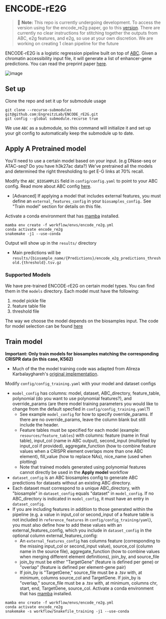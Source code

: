 # ENCODE-rE2G
> :memo: **Note:** This repo is currently undergoing development. To access the version using for the encode_re2g paper, go to this [version](https://github.com/EngreitzLab/ENCODE_rE2G/tree/1906b6dcd97269374778e67592168c9da2dc455a). There are currently no clear instructions for stitching together the outputs from ABC, e2g features, and e2g, so use at your own discretion. We are working on creating 1 clean pipeline for the future

ENCODE-rE2G is a logistic regression pipeline built on top of [ABC](https://github.com/broadinstitute/ABC-Enhancer-Gene-Prediction). Given a chromatin accessibility input file, it will generate a list of enhancer-gene predictions. You can read the preprint paper [here]([url](https://www.biorxiv.org/content/10.1101/2023.11.09.563812v1)).

![image](https://github.com/EngreitzLab/ENCODE_rE2G/assets/10254642/ce6d33b5-2c5f-49cc-8a09-8142f7ac9b62)

## Set up

Clone the repo and set it up for submodule usage
```
git clone --recurse-submodules git@github.com:EngreitzLab/ENCODE_rE2G.git
git config --global submodule.recurse true
```
We use `ABC` as a submodule, so this command will initialize it and set up your git config to automatically keep the submodule up to date.

## Apply A Pretrained model
You'll need to use a certain model based on your input. (e.g DNase-seq or ATAC-seq? Do you have h3k27ac data?) We've pretrained all the models and determined the right thresholding to get E-G links at 70% recall.

Modify the `ABC_BIOSAMPLES` field in `config/config.yaml` to point to your ABC config. Read more about ABC config [here]([url](https://abc-enhancer-gene-prediction.readthedocs.io/en/latest/usage/getting_started.html#configuring-abc)).
- [Advanced] If applying a model that includes external features, you must define an `external_features_config` in your `biosamples_config.` See "Train model" section for details on this file. 

Activate a conda environment that has [mamba](https://mamba.readthedocs.io/en/latest/installation/mamba-installation.html) installed. 

```
mamba env create -f workflow/envs/encode_re2g.yml
conda activate encode_re2g
snakemake -j1 --use-conda
```

Output will show up in the `results/` directory
- Main predictions will be `results/{biosample_name/{Predictions}/encode_e2g_predictions_threshold.{threshold}.tsv.gz`

### Supported Models

We have pre-trained ENCODE-rE2G on certain model types. You can find them in the `models` directory.
Each model must have the following:
1. model pickle file
2. feature table file
3. threshold file

The way we choose the model depends on the biosamples input. The code for model selection can be found [here]([url](https://github.com/EngreitzLab/ENCODE_rE2G/blob/main/workflow/rules/utils.smk#L42))

## Train model

**Important: Only train models for biosamples matching the corresponding CRISPR data (in this case, K562)**
- Much of the the model training code was adapted from Alireza Karbalayghareh's [original implementation](https://github.com/karbalayghareh/ENCODE-E2G).

Modify `config/config_training.yaml` with your model and dataset configs
- `model_config` has columns:  model, dataset, ABC_directory, feature_table, polynomial (do you want to use polynomial features?), and override_params (are there model training parameters you would like to change from the default specfied in `config/config_training.yaml`?)
    - See example `model_config` for how to specify override_params. If there are no override_params, leave the column blank but still include the header.
    - Feature tables must be specified for each model (example: `resources/feature_tables`) with columns: feature (name in final table), input_col (name in ABC output), second_input (multiplied by input_col if provided), aggregate_function (how to combine feature values when a CRISPR element overlaps more than one ABC element), fill_value (how to replace NAs), nice_name (used when plotting)
    - Note that trained models generated using polynomial features cannot directly be used in the **Apply model** workflow
- `dataset_config` is an ABC biosamples config to generate ABC predictions for datasets without an existing ABC directory. 
- Each dataset must correspond to a unique ABC_directory, with "biosample" in `dataset_config` equals "dataset" in `model_config`. If no ABC_directory is indicated in `model_config`, it must have an entry in `dataset_config`.
- If you are including features in addition to those generated within the pipeline (e.g. a value in input_col or second_input of a feature table is not included in `reference_features` in `config/config_training/yaml`), you must also define how to add these values with an external_features_config, which you include in `dataset_config` in the optional column external_features_config:
    - An `external_features_config` has columns feature (corresponding to the missing input_col or second_input value), source_col (column name in the source file), aggregate_function (how to combine values when merging different element definitions), join_by, and source_file
    - join_by must be either "TargetGene" (feature is defined per gene) or "overlap" (feature is defined per element-gene pair)
    - If join_by is "TargetGene," source_file must be a .tsv with, at minimum, columns source_col and TargetGene. If join_by is "overlap," source_file must be a .tsv with, at minimum, columns chr, start, end, TargetGene, source_col. 
Activate a conda environment that has [mamba](https://mamba.readthedocs.io/en/latest/installation/mamba-installation.html) installed. 

```
mamba env create -f workflow/envs/encode_re2g.yml 
conda activate encode_re2g 
snakemake -s workflow/Snakefile_training -j1 --use-conda
```

